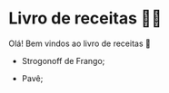 # Livro de receitas :man_cook:

Olá! Bem vindos ao livro de receitas :wave:

- Strogonoff de Frango; 

- Pavê;
